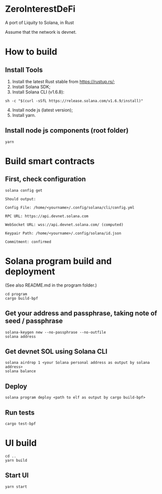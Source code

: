 # ZeroInterestDeFi
A port of Liquity to Solana, in Rust

Assume that the network is devnet.
# How to build
## Install Tools
1. Install the latest Rust stable from https://rustup.rs/;
2. Install Solana SDK;
3. Install Solana CLI (v1.6.8):
```
sh -c "$(curl -sSfL https://release.solana.com/v1.6.9/install)"
```

4. Install node js (latest version);
5. Install yarn.

## Install node js components (root folder)
```
yarn
```

# Build smart contracts
## First, check configuration
```
solana config get
```
`Should output:`

`Config File: /home/<yourname>/.config/solana/cli/config.yml`

`RPC URL: https://api.devnet.solana.com`

`WebSocket URL: wss://api.devnet.solana.com/ (computed)`

`Keypair Path: /home/<yourname>/.config/solana/id.json`

`Commitment: confirmed`

# Solana program build and deployment
(See also README.md in the program folder.)
```
cd program
cargo build-bpf
```

## Get your address and passphrase, taking note of seed / passphrase
```
solana-keygen new --no-passphrase --no-outfile
solana address
```

## Get devnet SOL using Solana CLI
```
solana airdrop 1 <your Solana personal address as output by solana address>
solana balance
```

## Deploy
```
solana program deploy <path to elf as output by cargo build-bpf>
```

## Run tests
```
cargo test-bpf
```

# UI build
```
cd ..
yarn build
```

## Start UI
```
yarn start
```

